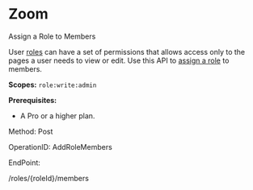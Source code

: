 #     Zoom


Assign a Role to Members

User [roles](https://support.zoom.us/hc/en-us/articles/115001078646-Role-Based-Access-Control) can have a set of permissions that allows access only to the pages a user needs to view or edit. Use this API to [assign a role](https://support.zoom.us/hc/en-us/articles/115001078646-Role-Based-Access-Control#h_748b6fd8-5057-4cf4-bbfd-787909c09db0) to members.

**Scopes:** `role:write:admin`
 
**Prerequisites:**
* A Pro or a higher plan.

Method: Post

OperationID: AddRoleMembers

EndPoint:

/roles/{roleId}/members
